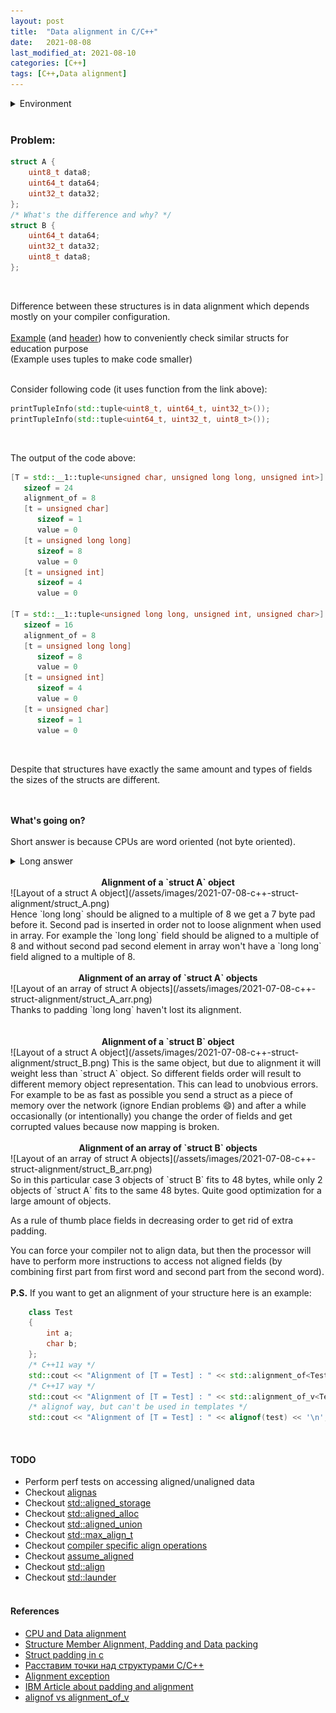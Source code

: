 ```yaml
---
layout: post
title:  "Data alignment in C/C++"
date:   2021-08-08
last_modified_at: 2021-08-10
categories: [C++]
tags: [C++,Data alignment]
---
```


<details>
  <summary>Environment</summary>
  <ul>
    <li>OS: macOS Big Sur 11.4</li>
    <li>CPU: Apple M1</li>
    <li>Compiler: Apple clang version 12.0.5 (clang-1205.0.22.11)</li>
    <li>Target: arm64-apple-darwin20.5.0</li>
  </ul>
</details>
<br>

### Problem:
```c++
struct A {
    uint8_t data8;
    uint64_t data64;
    uint32_t data32;
};
/* What's the difference and why? */
struct B {
    uint64_t data64;
    uint32_t data32;
    uint8_t data8;
};
```
<br>

Difference between these structures is in data alignment which depends mostly on your compiler configuration. <br><br>
[Example](https://github.com/ZaharBozhok/cpp_learning/blob/master/src/ClassPaddingAndSize.cpp) (and [header](https://github.com/ZaharBozhok/cpp_learning/blob/master/src/utils.h)) how to conveniently check similar structs for education purpose<br>
(Example uses tuples to make code smaller)
<br><br>

Consider following code (it uses function from the link above):<br>
```c++
printTupleInfo(std::tuple<uint8_t, uint64_t, uint32_t>());
printTupleInfo(std::tuple<uint64_t, uint32_t, uint8_t>());
```
<br>

The output of the code above:
```c++
[T = std::__1::tuple<unsigned char, unsigned long long, unsigned int>]
   sizeof = 24
   alignment_of = 8
   [t = unsigned char]
      sizeof = 1
      value = 0
   [t = unsigned long long]
      sizeof = 8
      value = 0
   [t = unsigned int]
      sizeof = 4
      value = 0

[T = std::__1::tuple<unsigned long long, unsigned int, unsigned char>]
   sizeof = 16
   alignment_of = 8
   [t = unsigned long long]
      sizeof = 8
      value = 0
   [t = unsigned int]
      sizeof = 4
      value = 0
   [t = unsigned char]
      sizeof = 1
      value = 0
```
<br>

Despite that structures have exactly the same amount and types of fields the sizes of the structs are different.<br><br><br>

**What's going on?**<br><br>
Short answer is because CPUs are word oriented (not byte oriented).<br>
<details>
  <summary>Long answer</summary>

  On the 64-bit CPU sizeof(word) will be 8 bytes and for 32-bit is 4 bytes accordingly, so accessing aligned data is simply saying more optimized (more on this here https://developer.ibm.com/technologies/systems/articles/pa-dalign/).<br>
  Data in structures is aligned to the data's size <br>(data_address % sizeof(data) == 0)<br> and depending on the order there can be different amount of pads. For example `char` should be aligned to 1, `wchar` should be aligned to 2, `float` should aligned to 4 and `long long` to 8. Alignment in array is explained further.<br>
</details>
<br>

<center><b>Alignment of a `struct A` object</b></center>
![Layout of a struct A object](/assets/images/2021-07-08-c++-struct-alignment/struct_A.png)
<br>
Hence `long long` should be aligned to a multiple of 8 we get a 7 byte pad before it. Second pad is inserted in order not to loose alignment when used in array. For example the `long long` field should be aligned to a multiple of 8 and without second pad second element in array won't have a `long long` field aligned to a multiple of 8.
<br><br>

<center><b>Alignment of an array of `struct A` objects</b></center>
![Layout of an array of struct A objects](/assets/images/2021-07-08-c++-struct-alignment/struct_A_arr.png)
<br>
Thanks to padding `long long` haven't lost its alignment.<br><br><br>

<center><b>Alignment of a `struct B` object</b></center>
![Layout of a struct A object](/assets/images/2021-07-08-c++-struct-alignment/struct_B.png)
This is the same object, but due to alignment it will weight less than `struct A` object. So different fields order will result to different memory object representation. This can lead to unobvious errors. For example to be as fast as possible you send a struct as a piece of memory over the network (ignore Endian problems 😄) and after a while occasionally (or intentionally) you change the order of fields and get corrupted values because now mapping is broken.
<br><br>
<center><b>Alignment of an array of `struct B` objects</b></center>
![Layout of an array of struct A objects](/assets/images/2021-07-08-c++-struct-alignment/struct_B_arr.png)
<br>
So in this particular case 3 objects of `struct B` fits to 48 bytes, while only 2 objects of `struct A` fits to the same 48 bytes. Quite good optimization for a large amount of objects.<br>

As a rule of thumb place fields in decreasing order to get rid of extra padding.<br>

You can force your compiler not to align data, but then the processor will have to perform more instructions to access not aligned fields (by combining first part from first word and second part from the second word).<br><br>
**P.S.** If you want to get an alignment of your structure here is an example:
```c++
    class Test
    {
        int a;
        char b;
    };
    /* C++11 way */
    std::cout << "Alignment of [T = Test] : " << std::alignment_of<Test>::value << '\n';
    /* C++17 way */
    std::cout << "Alignment of [T = Test] : " << std::alignment_of_v<Test> << '\n';
    /* alignof way, but can't be used in templates */
    std::cout << "Alignment of [T = Test] : " << alignof(test) << '\n';

```
<br>

#### TODO
- Perform perf tests on accessing aligned/unaligned data
- Checkout [alignas](https://en.cppreference.com/w/cpp/language/alignas)
- Checkout [std::aligned_storage](https://en.cppreference.com/w/cpp/types/aligned_storage)
- Checkout [std::aligned_alloc](https://en.cppreference.com/w/cpp/memory/c/aligned_alloc)
- Checkout [std::aligned_union](https://en.cppreference.com/w/cpp/types/aligned_union)
- Checkout [std::max_align_t](https://en.cppreference.com/w/cpp/types/max_align_t)
- Checkout [compiler specific align operations](https://stackoverflow.com/questions/14332633/attribute-packed-v-s-gcc-attribute-alignedx)
- Checkout [assume_aligned](https://en.cppreference.com/w/cpp/memory/assume_aligned)
- Checkout [std::align](https://en.cppreference.com/w/cpp/memory/align)
- Checkout [std::launder](https://habr.com/ru/post/540954/)
<br><br>

#### References
- [CPU and Data alignment][ref1] 
- [Structure Member Alignment, Padding and Data packing][ref2]
- [Struct padding in c][ref3]
- [Расставим точки над структурами С/С++][ref4]
- [Alignment exception][ref5]
- [IBM Article about padding and alignment][ref6]
- [alignof vs alignment_of_v][ref7]

[jekyll-paper-docs]: https://github.com/ghosind/Jekyll-Paper/wiki
[jekyll-docs]: https://jekyllrb.com/docs/home
[jekyll-paper-issues]: https://github.com/ghosind/Jekyll-Paper/issues
[jekyll-talk]: https://talk.jekyllrb.com/

[ref1]: https://stackoverflow.com/questions/3025125/cpu-and-data-alignment
[ref2]: https://www.geeksforgeeks.org/structure-member-alignment-padding-and-data-packing/
[ref3]: https://stackoverflow.com/questions/5397447/struct-padding-in-c
[ref4]: https://habr.com/ru/post/142662/
[ref5]: https://stackoverflow.com/questions/59076652/why-is-an-alignment-exception-thrown-when-accessing-an-unaligned-uint16-array
[ref6]: https://developer.ibm.com/technologies/systems/articles/pa-dalign/
[ref7]: https://stackoverflow.com/questions/36981968/stdalignment-of-versus-alignof
